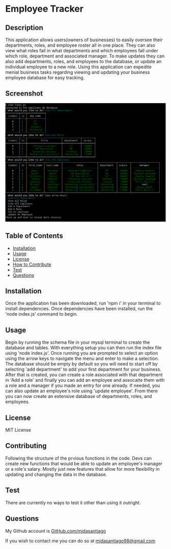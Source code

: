 # Employee Tracker
    
## Description
    
This application allows users(owners of businesses) to easily oversee their departments, roles, and employee roster all in one place. They can also view what roles fall in what departments and which employees fall under which role, department and associated manager. To make updates they can also add departments, roles, and employees to the database, or update an individual employee to a new role. Using this application can expedite menial business tasks  regarding viewing and updating your business employee database for easy tracking.

## Screenshot

![Full Application View](assets/tracker_SS.PNG)
    
## Table of Contents
    
- [Installation](#installation)
- [Usage](#usage)
- [License](#license)
- [How to Contribute](#contributing)
- [Test](#test)
- [Questions](#questions)
    
## Installation
    
Once the application has been downloaded, run 'npm i' in your terminal to install dependencies. Once dependencies have been installed, run the 'node index.js' command to begin.
    
## Usage
    
Begin by running the schema file in your mysql terminal to create the database and tables. With everything setup you can then run the index file using 'node index.js'. Once running you are prompted to select an option using the arrow keys to navigate the menu and enter to make a selection. The database should be empty by default so you will need to start off by selecting 'add department' to add your first department for your business. After that is created, you can create a role associated with that department in 'Add a role' and finally you can add an employee and assocaite them with a role and a manager if you made an entry for one already. If needed, you can also update an employee's role using 'update employee'. From there you can now create an extensive database of departments, roles, and employees.
    
## License
    
MIT License
    
## Contributing
    
Following the structure of the prvious functions in the code. Devs can create new functions that would be able to update an employee's manager or a role's salary. Mostly just new features that allow for more flexibility in updating and changing the data in the database.
    
## Test
    
There are currently no ways to test it other than using it outright.
    
## Questions
    
My Github account is [GitHub.com/midasantiago](github.com/midasantiago)
    
If you wish to contact me you can do so at midasantiago98@gmail.com